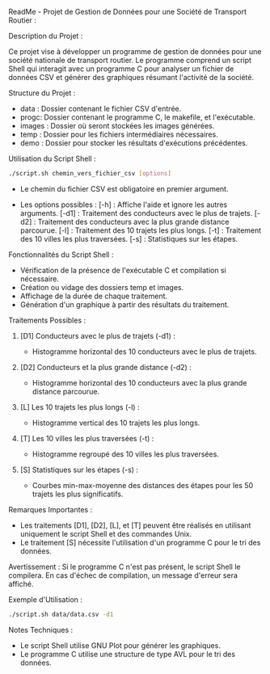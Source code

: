 
ReadMe - Projet de Gestion de Données pour une Société de Transport Routier :

Description du Projet :

Ce projet vise à développer un programme de gestion de données pour une société nationale de transport routier. Le programme comprend un script Shell qui interagit avec un programme C pour analyser un fichier de données CSV et générer des graphiques résumant l'activité de la société.

Structure du Projet :

- data : Dossier contenant le fichier CSV d'entrée.
- progc: Dossier contenant le programme C, le makefile, et l'exécutable.
- images :  Dossier où seront stockées les images générées.
- temp : Dossier pour les fichiers intermédiaires nécessaires.
- demo : Dossier pour stocker les résultats d'exécutions précédentes.

Utilisation du Script Shell :

```bash
./script.sh chemin_vers_fichier_csv [options]
```
- Le chemin du fichier CSV est obligatoire en premier argument.

- Les options possibles :
[-h] : Affiche l'aide et ignore les autres arguments.
[-d1] : Traitement des conducteurs avec le plus de trajets.
[-d2] : Traitement des conducteurs avec la plus grande distance parcourue.
[-l] : Traitement des 10 trajets les plus longs.
[-t] : Traitement des 10 villes les plus traversées.
[-s] : Statistiques sur les étapes.

Fonctionnalités du Script Shell :

- Vérification de la présence de l'exécutable C et compilation si nécessaire.
- Création ou vidage des dossiers temp et images.
- Affichage de la durée de chaque traitement.
- Génération d'un graphique à partir des résultats du traitement.

Traitements Possibles :

1. [D1] Conducteurs avec le plus de trajets (-d1) :
   - Histogramme horizontal des 10 conducteurs avec le plus de trajets.

2. [D2] Conducteurs et la plus grande distance (-d2) :
   - Histogramme horizontal des 10 conducteurs avec la plus grande distance parcourue.

3. [L] Les 10 trajets les plus longs (-l) :
   - Histogramme vertical des 10 trajets les plus longs.

4. [T] Les 10 villes les plus traversées (-t) :
   - Histogramme regroupé des 10 villes les plus traversées.

5. [S] Statistiques sur les étapes (-s) :
   - Courbes min-max-moyenne des distances des étapes pour les 50 trajets les plus significatifs.

Remarques Importantes :

- Les traitements [D1], [D2], [L], et [T] peuvent être réalisés en utilisant uniquement le script Shell et des commandes Unix.
- Le traitement [S] nécessite l'utilisation d'un programme C pour le tri des données.

Avertissement :
Si le programme C n'est pas présent, le script Shell le compilera. En cas d'échec de compilation, un message d'erreur sera affiché.

Exemple d'Utilisation :

```bash
./script.sh data/data.csv -d1 
```

Notes Techniques :

- Le script Shell utilise GNU Plot pour générer les graphiques.
- Le programme C utilise une structure de type AVL pour le tri des données.
